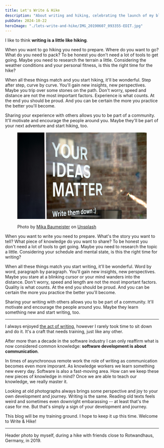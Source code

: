 ```yaml
---
title: Let's Write & Hike
description: "About writing and hiking, celebrating the launch of my blog."
pubDate: 2024-10-22
heroImage: "./lets-write-and-hike/IMG_20190607_093355-EDIT.jpg"
---
```


I like to think **writing is a little like hiking**.

When you want to go hiking you need to prepare. Where do you want to go? What do you need to pack? To be honest you don't need a lot of tools to get going. Maybe you need to research the terrain a little. Considering the weather conditions and your personal fitness, is this the right time for the hike?

When all these things match and you start hiking, it'll be wonderful. Step after step, curve by curve. You'll gain new insights, new perspectives. Maybe you trip over some stones on the path. Don't worry, speed and distance are not the most important factors. Experience is what counts. At the end you should be proud. And you can be certain the more you practice the better you'll become.

Sharing your experience with others allows you to be part of a community. It'll motivate and encourage the people around you. Maybe they'll be part of your next adventure and start hiking, too.

<figure class="caption">

![Photograph of a window with white text "Your ideas matter - write them down :)"](./lets-write-and-hike/mika-baumeister-LaqL8nxiacc-unsplash.jpg)

<figcaption>
Photo by <a href="https://unsplash.com/@kommumikation?utm_content=creditCopyText&utm_medium=referral&utm_source=unsplash">Mika Baumeister</a> on <a href="https://unsplash.com/photos/a-sign-on-the-side-of-a-building-LaqL8nxiacc?utm_content=creditCopyText&utm_medium=referral&utm_source=unsplash">Unsplash</a>
</figcaption>
</figure>

When you want to write you need to prepare. What's the story you want to tell? What piece of knowledge do you want to share? To be honest you don't need a lot of tools to get going. Maybe you need to research the topic a little. Considering your schedule and mental state, is this the right time for writing?

When all these things match you start writing, it'll be wonderful. Word by word, paragraph by paragraph. You'll gain new insights, new perspectives. Maybe you stare at a blinking cursor or your mind wanders into the distance. Don't worry, speed and length are not the most important factors. Quality is what counts. At the end you should be proud. And you can be certain the more you practice the better you'll become.

Sharing your writing with others allows you to be part of a community. It'll motivate and encourage the people around you. Maybe they learn something new and start writing, too.

---

I always enjoyed [the act of writing](/blog/on-writing), however I rarely took time to sit down and do it. It's a craft that needs training, just like any other.

After more than a decade in the software industry I can only reaffirm what is now considered common knowledge: **software development is about communication**.

In times of asynchronous remote work the role of writing as communication becomes even more imporant. As knowledge workers we learn something new every day. Software is also a fast-moving area. How can we keep these new pieces of knowledge in mind? Once we are able to teach our knowledge, we really master it.

Looking at old photographs always brings some perspective and joy to your own development and journey. Writing is the same. Reading old texts feels weird and sometimes even downright embarassing -- at least that's the case for me. But that's simply a sign of your development and journey.

This blog will be my training ground. I hope to keep it up this time. Welcome to Write & Hike!

---

<div class="center">

Header photo by myself, during a hike with friends close to Rotwandhaus, Germany, in 2019.

</div>
